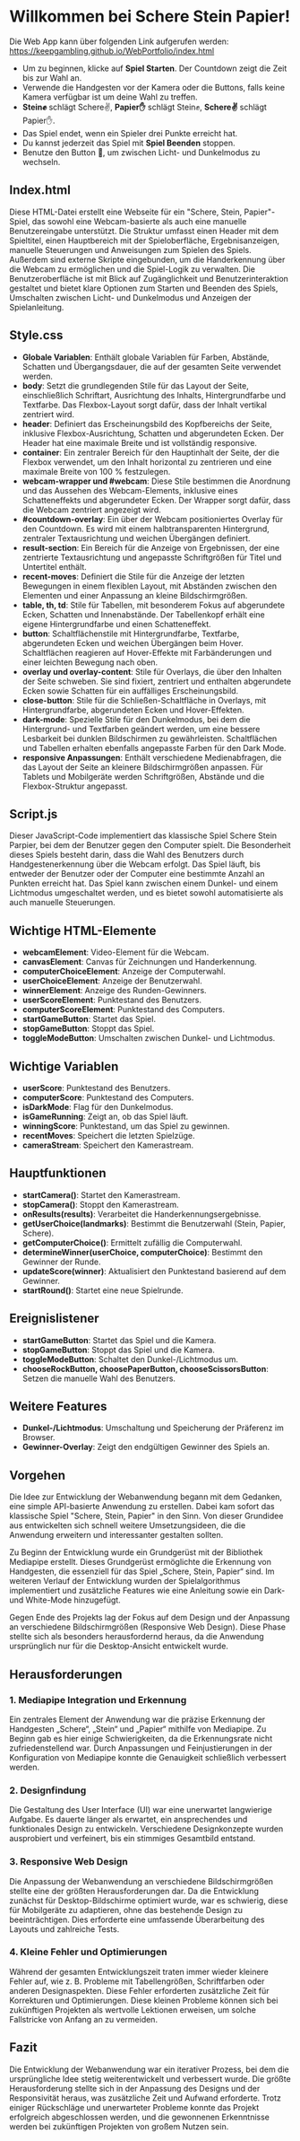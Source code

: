 # Willkommen bei Schere Stein Papier!

Die Web App kann über folgenden Link aufgerufen werden: https://keepgambling.github.io/WebPortfolio/index.html

- Um zu beginnen, klicke auf **Spiel Starten**. Der Countdown zeigt die Zeit bis zur Wahl an.
- Verwende die Handgesten vor der Kamera oder die Buttons, falls keine Kamera verfügbar ist um deine Wahl zu treffen.
- **Stein✊** schlägt Schere✌️, **Papier✋** schlägt Stein✊, **Schere✌️** schlägt Papier✋.
- Das Spiel endet, wenn ein Spieler drei Punkte erreicht hat.
- Du kannst jederzeit das Spiel mit **Spiel Beenden** stoppen.
- Benutze den Button **🌙**, um zwischen Licht- und Dunkelmodus zu wechseln.

## Index.html

Diese HTML-Datei erstellt eine Webseite für ein "Schere, Stein, Papier"-Spiel, das sowohl eine Webcam-basierte als auch eine manuelle Benutzereingabe unterstützt. Die Struktur umfasst einen Header mit dem Spieltitel, einen Hauptbereich mit der Spieloberfläche, Ergebnisanzeigen, manuelle Steuerungen und Anweisungen zum Spielen des Spiels. Außerdem sind externe Skripte eingebunden, um die Handerkennung über die Webcam zu ermöglichen und die Spiel-Logik zu verwalten. Die Benutzeroberfläche ist mit Blick auf Zugänglichkeit und Benutzerinteraktion gestaltet und bietet klare Optionen zum Starten und Beenden des Spiels, Umschalten zwischen Licht- und Dunkelmodus und Anzeigen der Spielanleitung.

## Style.css

- **Globale Variablen**: Enthält globale Variablen für Farben, Abstände, Schatten und Übergangsdauer, die auf der gesamten Seite verwendet werden.
- **body**: Setzt die grundlegenden Stile für das Layout der Seite, einschließlich Schriftart, Ausrichtung des Inhalts, Hintergrundfarbe und Textfarbe. Das Flexbox-Layout sorgt dafür, dass der Inhalt vertikal zentriert wird.
- **header**: Definiert das Erscheinungsbild des Kopfbereichs der Seite, inklusive Flexbox-Ausrichtung, Schatten und abgerundeten Ecken. Der Header hat eine maximale Breite und ist vollständig responsive.
- **container**: Ein zentraler Bereich für den Hauptinhalt der Seite, der die Flexbox verwendet, um den Inhalt horizontal zu zentrieren und eine maximale Breite von 100 % festzulegen.
- **webcam-wrapper und #webcam**: Diese Stile bestimmen die Anordnung und das Aussehen des Webcam-Elements, inklusive eines Schatteneffekts und abgerundeter Ecken. Der Wrapper sorgt dafür, dass die Webcam zentriert angezeigt wird.
- **#countdown-overlay**: Ein über der Webcam positioniertes Overlay für den Countdown. Es wird mit einem halbtransparenten Hintergrund, zentraler Textausrichtung und weichen Übergängen definiert.
- **result-section**: Ein Bereich für die Anzeige von Ergebnissen, der eine zentrierte Textausrichtung und angepasste Schriftgrößen für Titel und Untertitel enthält.
- **recent-moves**: Definiert die Stile für die Anzeige der letzten Bewegungen in einem flexiblen Layout, mit Abständen zwischen den Elementen und einer Anpassung an kleine Bildschirmgrößen.
- **table, th, td**: Stile für Tabellen, mit besonderem Fokus auf abgerundete Ecken, Schatten und Innenabstände. Der Tabellenkopf erhält eine eigene Hintergrundfarbe und einen Schatteneffekt.
- **button**: Schaltflächenstile mit Hintergrundfarbe, Textfarbe, abgerundeten Ecken und weichen Übergängen beim Hover. Schaltflächen reagieren auf Hover-Effekte mit Farbänderungen und einer leichten Bewegung nach oben.
- **overlay und overlay-content**: Stile für Overlays, die über den Inhalten der Seite schweben. Sie sind fixiert, zentriert und enthalten abgerundete Ecken sowie Schatten für ein auffälliges Erscheinungsbild.
- **close-button**: Stile für die Schließen-Schaltfläche in Overlays, mit Hintergrundfarbe, abgerundeten Ecken und Hover-Effekten.
- **dark-mode**: Spezielle Stile für den Dunkelmodus, bei dem die Hintergrund- und Textfarben geändert werden, um eine bessere Lesbarkeit bei dunklen Bildschirmen zu gewährleisten. Schaltflächen und Tabellen erhalten ebenfalls angepasste Farben für den Dark Mode.
- **responsive Anpassungen**: Enthält verschiedene Medienabfragen, die das Layout der Seite an kleinere Bildschirmgrößen anpassen. Für Tablets und Mobilgeräte werden Schriftgrößen, Abstände und die Flexbox-Struktur angepasst.

## Script.js

Dieser JavaScript-Code implementiert das klassische Spiel Schere Stein Parpier, bei dem der Benutzer gegen den Computer spielt. Die Besonderheit dieses Spiels besteht darin, dass die Wahl des Benutzers durch Handgestenerkennung über die Webcam erfolgt. Das Spiel läuft, bis entweder der Benutzer oder der Computer eine bestimmte Anzahl an Punkten erreicht hat. Das Spiel kann zwischen einem Dunkel- und einem Lichtmodus umgeschaltet werden, und es bietet sowohl automatisierte als auch manuelle Steuerungen.


## Wichtige HTML-Elemente

- **webcamElement**: Video-Element für die Webcam.
- **canvasElement**: Canvas für Zeichnungen und Handerkennung.
- **computerChoiceElement**: Anzeige der Computerwahl.
- **userChoiceElement**: Anzeige der Benutzerwahl.
- **winnerElement**: Anzeige des Runden-Gewinners.
- **userScoreElement**: Punktestand des Benutzers.
- **computerScoreElement**: Punktestand des Computers.
- **startGameButton**: Startet das Spiel.
- **stopGameButton**: Stoppt das Spiel.
- **toggleModeButton**: Umschalten zwischen Dunkel- und Lichtmodus.

## Wichtige Variablen

- **userScore**: Punktestand des Benutzers.
- **computerScore**: Punktestand des Computers.
- **isDarkMode**: Flag für den Dunkelmodus.
- **isGameRunning**: Zeigt an, ob das Spiel läuft.
- **winningScore**: Punktestand, um das Spiel zu gewinnen.
- **recentMoves**: Speichert die letzten Spielzüge.
- **cameraStream**: Speichert den Kamerastream.

## Hauptfunktionen

- **startCamera()**: Startet den Kamerastream.
- **stopCamera()**: Stoppt den Kamerastream.
- **onResults(results)**: Verarbeitet die Handerkennungsergebnisse.
- **getUserChoice(landmarks)**: Bestimmt die Benutzerwahl (Stein, Papier, Schere).
- **getComputerChoice()**: Ermittelt zufällig die Computerwahl.
- **determineWinner(userChoice, computerChoice)**: Bestimmt den Gewinner der Runde.
- **updateScore(winner)**: Aktualisiert den Punktestand basierend auf dem Gewinner.
- **startRound()**: Startet eine neue Spielrunde.

## Ereignislistener

- **startGameButton**: Startet das Spiel und die Kamera.
- **stopGameButton**: Stoppt das Spiel und die Kamera.
- **toggleModeButton**: Schaltet den Dunkel-/Lichtmodus um.
- **chooseRockButton, choosePaperButton, chooseScissorsButton**: Setzen die manuelle Wahl des Benutzers.

## Weitere Features

- **Dunkel-/Lichtmodus**: Umschaltung und Speicherung der Präferenz im Browser.
- **Gewinner-Overlay**: Zeigt den endgültigen Gewinner des Spiels an.


## Vorgehen

Die Idee zur Entwicklung der Webanwendung begann mit dem Gedanken, eine simple API-basierte Anwendung zu erstellen. Dabei kam sofort das klassische Spiel "Schere, Stein, Papier" in den Sinn. Von dieser Grundidee aus entwickelten sich schnell weitere Umsetzungsideen, die die Anwendung erweitern und interessanter gestalten sollten.

Zu Beginn der Entwicklung wurde ein Grundgerüst mit der Bibliothek Mediapipe erstellt. Dieses Grundgerüst ermöglichte die Erkennung von Handgesten, die essenziell für das Spiel „Schere, Stein, Papier“ sind. Im weiteren Verlauf der Entwicklung wurden der Spielalgorithmus implementiert und zusätzliche Features wie eine Anleitung sowie ein Dark- und White-Mode hinzugefügt.

Gegen Ende des Projekts lag der Fokus auf dem Design und der Anpassung an verschiedene Bildschirmgrößen (Responsive Web Design). Diese Phase stellte sich als besonders herausfordernd heraus, da die Anwendung ursprünglich nur für die Desktop-Ansicht entwickelt wurde.

## Herausforderungen

### 1. Mediapipe Integration und Erkennung

Ein zentrales Element der Anwendung war die präzise Erkennung der Handgesten „Schere“, „Stein“ und „Papier“ mithilfe von Mediapipe. Zu Beginn gab es hier einige Schwierigkeiten, da die Erkennungsrate nicht zufriedenstellend war. Durch Anpassungen und Feinjustierungen in der Konfiguration von Mediapipe konnte die Genauigkeit schließlich verbessert werden.

### 2. Designfindung

Die Gestaltung des User Interface (UI) war eine unerwartet langwierige Aufgabe. Es dauerte länger als erwartet, ein ansprechendes und funktionales Design zu entwickeln. Verschiedene Designkonzepte wurden ausprobiert und verfeinert, bis ein stimmiges Gesamtbild entstand.

### 3. Responsive Web Design

Die Anpassung der Webanwendung an verschiedene Bildschirmgrößen stellte eine der größten Herausforderungen dar. Da die Entwicklung zunächst für Desktop-Bildschirme optimiert wurde, war es schwierig, diese für Mobilgeräte zu adaptieren, ohne das bestehende Design zu beeinträchtigen. Dies erforderte eine umfassende Überarbeitung des Layouts und zahlreiche Tests.

### 4. Kleine Fehler und Optimierungen

Während der gesamten Entwicklungszeit traten immer wieder kleinere Fehler auf, wie z. B. Probleme mit Tabellengrößen, Schriftfarben oder anderen Designaspekten. Diese Fehler erforderten zusätzliche Zeit für Korrekturen und Optimierungen. Diese kleinen Probleme können sich bei zukünftigen Projekten als wertvolle Lektionen erweisen, um solche Fallstricke von Anfang an zu vermeiden.

## Fazit

Die Entwicklung der Webanwendung war ein iterativer Prozess, bei dem die ursprüngliche Idee stetig weiterentwickelt und verbessert wurde. Die größte Herausforderung stellte sich in der Anpassung des Designs und der Responsivität heraus, was zusätzliche Zeit und Aufwand erforderte. Trotz einiger Rückschläge und unerwarteter Probleme konnte das Projekt erfolgreich abgeschlossen werden, und die gewonnenen Erkenntnisse werden bei zukünftigen Projekten von großem Nutzen sein.

